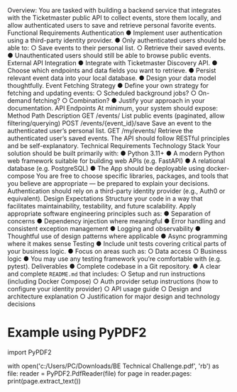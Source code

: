 Overview:
You are tasked with building a backend service that integrates with the Ticketmaster
public API to collect events, store them locally, and allow authenticated users to save
and retrieve personal favorite events.
Functional Requirements
Authentication
● Implement user authentication using a third-party identity provider.
● Only authenticated users should be able to:
○ Save events to their personal list.
○ Retrieve their saved events.
● Unauthenticated users should still be able to browse public events.
External API Integration
● Integrate with Ticketmaster Discovery API.
● Choose which endpoints and data fields you want to retrieve.
● Persist relevant event data into your local database.
● Design your data model thoughtfully.
Event Fetching Strategy
● Define your own strategy for fetching and updating events:
○ Scheduled background jobs?
○ On-demand fetching?
○ Combination?
● Justify your approach in your documentation.
API Endpoints
At minimum, your system should expose:
Method Path Description
GET /events/ List public events (paginated, allow
filtering/querying)
POST /events/{event_id}/save Save an event to the authenticated
user’s personal list.
GET /my/events/ Retrieve the authenticated user’s
saved events.
The API should follow RESTful principles and be self-explanatory.
Technical Requirements
Technology Stack
Your solution should be built primarily with:
● Python 3.11+
● A modern Python web framework suitable for building web APIs (e.g. FastAPI)
● A relational database (e.g. PostgreSQL)
● The App should be deployable using docker-compose
You are free to choose specific libraries, packages, and tools that you believe are appropriate —
be prepared to explain your decisions.
Authentication should rely on a third-party identity provider (e.g., Auth0 or equivalent).
Design Expectations
Structure your code in a way that facilitates maintainability, testability, and future scalability.
Apply appropriate software engineering principles such as:
● Separation of concerns
● Dependency injection where meaningful
● Error handling and consistent exception management
● Logging and observability
● Thoughtful use of design patterns where applicable
● Async programming where it makes sense
Testing
● Include unit tests covering critical parts of your business logic.
● Focus on areas such as:
○ Data access
○ Business logic
● You may use any testing framework you’re comfortable with (e.g. pytest).
Deliverables
● Complete codebase in a Git repository.
● A clear and complete `README.md` that includes:
○ Setup and run instructions (including Docker Compose)
○ Auth provider setup instructions (how to configure your identity provider)
○ API usage guide
○ Design and architecture explanation
○ Justification for major design and technology decisions
# Example using PyPDF2
import PyPDF2

with open('c:/Users/PC/Downloads/BE Technical Challenge.pdf', 'rb') as file:
    reader = PyPDF2.PdfReader(file)
    for page in reader.pages:
        print(page.extract_text())